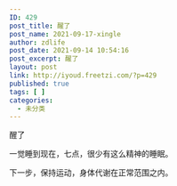 ```yaml
---
ID: 429
post_title: 醒了
post_name: 2021-09-17-xingle
author: zdlife
post_date: 2021-09-14 10:54:16
post_excerpt: 醒了
layout: post
link: http://iyoud.freetzi.com/?p=429
published: true
tags: [ ]
categories:
  - 未分类
---
```

醒了

一觉睡到现在，七点，很少有这么精神的睡眠。

下一步，保持运动，身体代谢在正常范围之内。
